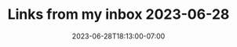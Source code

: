 ﻿---
layout: post
title:  "Links from my inbox 2023-06-28"
date:   2023-06-28T18:13:00-07:00
categories: links
---
